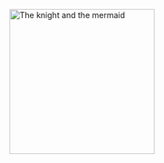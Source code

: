 <a title="Isobel Lilian Gloag
, Public domain, via Wikimedia Commons" href="https://commons.wikimedia.org/wiki/File:The_knight_and_the_mermaid.jpg"><img width="256" alt="The knight and the mermaid" src="https://upload.wikimedia.org/wikipedia/commons/thumb/8/8a/The_knight_and_the_mermaid.jpg/256px-The_knight_and_the_mermaid.jpg"></a>
